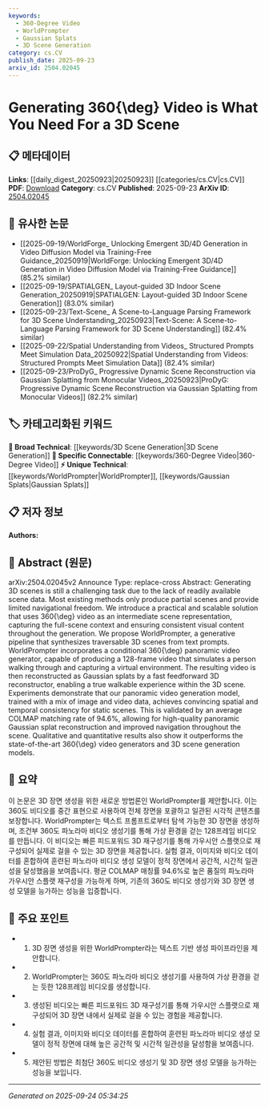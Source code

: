 ```yaml
---
keywords:
  - 360-Degree Video
  - WorldPrompter
  - Gaussian Splats
  - 3D Scene Generation
category: cs.CV
publish_date: 2025-09-23
arxiv_id: 2504.02045
---
```


<!-- KEYWORD_LINKING_METADATA:
{
  "processed_timestamp": "2025-09-24T05:34:25.695810",
  "vocabulary_version": "1.0",
  "selected_keywords": [
    "360-Degree Video",
    "WorldPrompter",
    "Gaussian Splats",
    "3D Scene Generation"
  ],
  "rejected_keywords": [],
  "similarity_scores": {
    "360-Degree Video": 0.8,
    "WorldPrompter": 0.78,
    "Gaussian Splats": 0.72,
    "3D Scene Generation": 0.77
  },
  "extraction_method": "AI_prompt_based",
  "budget_applied": true,
  "candidates_json": {
    "candidates": [
      {
        "surface": "360° video",
        "canonical": "360-Degree Video",
        "aliases": [
          "360-degree video",
          "panoramic video"
        ],
        "category": "specific_connectable",
        "rationale": "360° video is central to the paper's approach for 3D scene generation and connects with existing work on panoramic and immersive media.",
        "novelty_score": 0.55,
        "connectivity_score": 0.85,
        "specificity_score": 0.78,
        "link_intent_score": 0.8
      },
      {
        "surface": "WorldPrompter",
        "canonical": "WorldPrompter",
        "aliases": [],
        "category": "unique_technical",
        "rationale": "WorldPrompter is a novel generative pipeline introduced in the paper, offering a unique approach to 3D scene synthesis from text prompts.",
        "novelty_score": 0.9,
        "connectivity_score": 0.65,
        "specificity_score": 0.85,
        "link_intent_score": 0.78
      },
      {
        "surface": "Gaussian splats",
        "canonical": "Gaussian Splats",
        "aliases": [
          "Gaussian splatting"
        ],
        "category": "unique_technical",
        "rationale": "Gaussian splats are a specific technique used for reconstructing 3D scenes, providing a unique method for scene visualization.",
        "novelty_score": 0.7,
        "connectivity_score": 0.6,
        "specificity_score": 0.82,
        "link_intent_score": 0.72
      },
      {
        "surface": "3D scene generation",
        "canonical": "3D Scene Generation",
        "aliases": [
          "3D scene synthesis"
        ],
        "category": "broad_technical",
        "rationale": "3D scene generation is a broad technical area that the paper contributes to, linking with other research in computer vision and graphics.",
        "novelty_score": 0.5,
        "connectivity_score": 0.88,
        "specificity_score": 0.7,
        "link_intent_score": 0.77
      }
    ],
    "ban_list_suggestions": [
      "method",
      "experiment",
      "performance",
      "navigational freedom"
    ]
  },
  "decisions": [
    {
      "candidate_surface": "360° video",
      "resolved_canonical": "360-Degree Video",
      "decision": "linked",
      "scores": {
        "novelty": 0.55,
        "connectivity": 0.85,
        "specificity": 0.78,
        "link_intent": 0.8
      }
    },
    {
      "candidate_surface": "WorldPrompter",
      "resolved_canonical": "WorldPrompter",
      "decision": "linked",
      "scores": {
        "novelty": 0.9,
        "connectivity": 0.65,
        "specificity": 0.85,
        "link_intent": 0.78
      }
    },
    {
      "candidate_surface": "Gaussian splats",
      "resolved_canonical": "Gaussian Splats",
      "decision": "linked",
      "scores": {
        "novelty": 0.7,
        "connectivity": 0.6,
        "specificity": 0.82,
        "link_intent": 0.72
      }
    },
    {
      "candidate_surface": "3D scene generation",
      "resolved_canonical": "3D Scene Generation",
      "decision": "linked",
      "scores": {
        "novelty": 0.5,
        "connectivity": 0.88,
        "specificity": 0.7,
        "link_intent": 0.77
      }
    }
  ]
}
-->

# Generating 360{\deg} Video is What You Need For a 3D Scene

## 📋 메타데이터

**Links**: [[daily_digest_20250923|20250923]] [[categories/cs.CV|cs.CV]]
**PDF**: [Download](https://arxiv.org/pdf/2504.02045.pdf)
**Category**: cs.CV
**Published**: 2025-09-23
**ArXiv ID**: [2504.02045](https://arxiv.org/abs/2504.02045)

## 🔗 유사한 논문
- [[2025-09-19/WorldForge_ Unlocking Emergent 3D/4D Generation in Video Diffusion Model via Training-Free Guidance_20250919|WorldForge: Unlocking Emergent 3D/4D Generation in Video Diffusion Model via Training-Free Guidance]] (85.2% similar)
- [[2025-09-19/SPATIALGEN_ Layout-guided 3D Indoor Scene Generation_20250919|SPATIALGEN: Layout-guided 3D Indoor Scene Generation]] (83.0% similar)
- [[2025-09-23/Text-Scene_ A Scene-to-Language Parsing Framework for 3D Scene Understanding_20250923|Text-Scene: A Scene-to-Language Parsing Framework for 3D Scene Understanding]] (82.4% similar)
- [[2025-09-22/Spatial Understanding from Videos_ Structured Prompts Meet Simulation Data_20250922|Spatial Understanding from Videos: Structured Prompts Meet Simulation Data]] (82.4% similar)
- [[2025-09-23/ProDyG_ Progressive Dynamic Scene Reconstruction via Gaussian Splatting from Monocular Videos_20250923|ProDyG: Progressive Dynamic Scene Reconstruction via Gaussian Splatting from Monocular Videos]] (82.2% similar)

## 🏷️ 카테고리화된 키워드
**🧠 Broad Technical**: [[keywords/3D Scene Generation|3D Scene Generation]]
**🔗 Specific Connectable**: [[keywords/360-Degree Video|360-Degree Video]]
**⚡ Unique Technical**: [[keywords/WorldPrompter|WorldPrompter]], [[keywords/Gaussian Splats|Gaussian Splats]]

## 📋 저자 정보

**Authors:** 

## 📄 Abstract (원문)

arXiv:2504.02045v2 Announce Type: replace-cross 
Abstract: Generating 3D scenes is still a challenging task due to the lack of readily available scene data. Most existing methods only produce partial scenes and provide limited navigational freedom. We introduce a practical and scalable solution that uses 360{\deg} video as an intermediate scene representation, capturing the full-scene context and ensuring consistent visual content throughout the generation. We propose WorldPrompter, a generative pipeline that synthesizes traversable 3D scenes from text prompts. WorldPrompter incorporates a conditional 360{\deg} panoramic video generator, capable of producing a 128-frame video that simulates a person walking through and capturing a virtual environment. The resulting video is then reconstructed as Gaussian splats by a fast feedforward 3D reconstructor, enabling a true walkable experience within the 3D scene. Experiments demonstrate that our panoramic video generation model, trained with a mix of image and video data, achieves convincing spatial and temporal consistency for static scenes. This is validated by an average COLMAP matching rate of 94.6\%, allowing for high-quality panoramic Gaussian splat reconstruction and improved navigation throughout the scene. Qualitative and quantitative results also show it outperforms the state-of-the-art 360{\deg} video generators and 3D scene generation models.

## 📝 요약

이 논문은 3D 장면 생성을 위한 새로운 방법론인 WorldPrompter를 제안합니다. 이는 360도 비디오를 중간 표현으로 사용하여 전체 장면을 포괄하고 일관된 시각적 콘텐츠를 보장합니다. WorldPrompter는 텍스트 프롬프트로부터 탐색 가능한 3D 장면을 생성하며, 조건부 360도 파노라마 비디오 생성기를 통해 가상 환경을 걷는 128프레임 비디오를 만듭니다. 이 비디오는 빠른 피드포워드 3D 재구성기를 통해 가우시안 스플랫으로 재구성되어 실제로 걸을 수 있는 3D 장면을 제공합니다. 실험 결과, 이미지와 비디오 데이터를 혼합하여 훈련된 파노라마 비디오 생성 모델이 정적 장면에서 공간적, 시간적 일관성을 달성했음을 보여줍니다. 평균 COLMAP 매칭률 94.6%로 높은 품질의 파노라마 가우시안 스플랫 재구성을 가능하게 하며, 기존의 360도 비디오 생성기와 3D 장면 생성 모델을 능가하는 성능을 입증합니다.

## 🎯 주요 포인트

- 1. 3D 장면 생성을 위한 WorldPrompter라는 텍스트 기반 생성 파이프라인을 제안합니다.
- 2. WorldPrompter는 360도 파노라마 비디오 생성기를 사용하여 가상 환경을 걷는 듯한 128프레임 비디오를 생성합니다.
- 3. 생성된 비디오는 빠른 피드포워드 3D 재구성기를 통해 가우시안 스플랫으로 재구성되어 3D 장면 내에서 실제로 걸을 수 있는 경험을 제공합니다.
- 4. 실험 결과, 이미지와 비디오 데이터를 혼합하여 훈련된 파노라마 비디오 생성 모델이 정적 장면에 대해 높은 공간적 및 시간적 일관성을 달성함을 보여줍니다.
- 5. 제안된 방법은 최첨단 360도 비디오 생성기 및 3D 장면 생성 모델을 능가하는 성능을 보입니다.


---

*Generated on 2025-09-24 05:34:25*